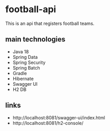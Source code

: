 # football-api
This is an api that registers football teams.

## main technologies
* Java 18
* Spring Data
* Spring Security
* Spring Batch
* Gradle
* Hibernate
* Swagger UI
* H2 DB
 
 ## links
 
* http://localhost:8081/swagger-ui/index.html
* http://localhost:8081/h2-console/
